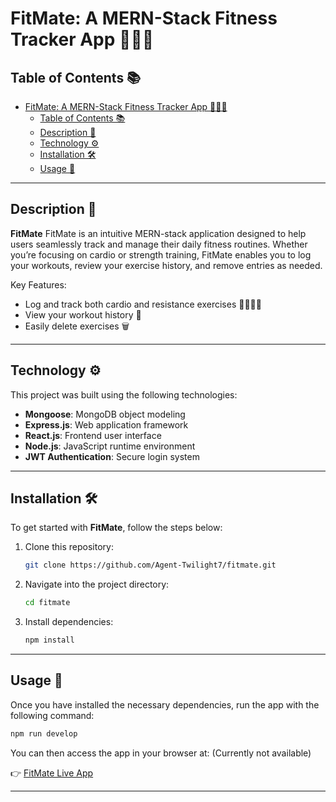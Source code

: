 
# FitMate: A MERN-Stack Fitness Tracker App 🏋️‍♂️💪

## Table of Contents 📚

- [FitMate: A MERN-Stack Fitness Tracker App 🏋️‍♂️💪](#fitmate-a-mern-stack-fitness-tracker-app-️️)
  - [Table of Contents 📚](#table-of-contents-)
  - [Description 📖](#description-)
  - [Technology ⚙️](#technology-️)
  - [Installation 🛠️](#installation-️)
  - [Usage 🚀](#usage-)

---

## Description 📖

**FitMate** 
FitMate is an intuitive MERN-stack application designed to help users seamlessly track and manage their daily fitness routines. Whether you’re focusing on cardio or strength training, FitMate enables you to log your workouts, review your exercise history, and remove entries as needed.

Key Features:
- Log and track both cardio and resistance exercises 🏃‍♀️🏋️‍♀️
- View your workout history 📅
- Easily delete exercises 🗑️

---

## Technology ⚙️

This project was built using the following technologies:

- **Mongoose**: MongoDB object modeling
- **Express.js**: Web application framework
- **React.js**: Frontend user interface
- **Node.js**: JavaScript runtime environment
- **JWT Authentication**: Secure login system

---

## Installation 🛠️

To get started with **FitMate**, follow the steps below:

1. Clone this repository:
   ```bash
   git clone https://github.com/Agent-Twilight7/fitmate.git
   ```

2. Navigate into the project directory:
   ```bash
   cd fitmate
   ```

3. Install dependencies:
   ```bash
   npm install
   ```

---

## Usage 🚀

Once you have installed the necessary dependencies, run the app with the following command:

```bash
npm run develop
```

You can then access the app in your browser at: (Currently not available)

👉 [FitMate Live App](https://FitMate-mlvj.onrender.com)

---



